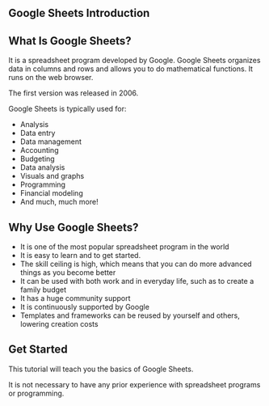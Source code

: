 Google Sheets Introduction
---


What Is Google Sheets?
---
It is a spreadsheet program developed by Google. Google Sheets organizes data in columns and rows and allows you to do mathematical functions. It runs on the web browser.

The first version was released in 2006.

Google Sheets is typically used for:

- Analysis
- Data entry
- Data management
- Accounting
- Budgeting
- Data analysis
- Visuals and graphs
- Programming
- Financial modeling
- And much, much more!



Why Use Google Sheets?
---
* It is one of the most popular spreadsheet program in the world
* It is easy to learn and to get started.
* The skill ceiling is high, which means that you can do more advanced things as you become better
* It can be used with both work and in everyday life, such as to create a family budget
* It has a huge community support
* It is continuously supported by Google
* Templates and frameworks can be reused by yourself and others, lowering creation costs




Get Started
---
This tutorial will teach you the basics of Google Sheets.

It is not necessary to have any prior experience with spreadsheet programs or programming.

